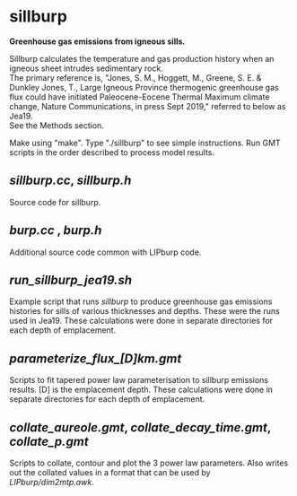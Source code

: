 # sillburp
**Greenhouse gas emissions from igneous sills.**

Sillburp calculates the temperature and gas production history when an igneous sheet intrudes sedimentary rock.  
The primary reference is, "Jones, S. M., Hoggett, M., Greene, S. E. & Dunkley Jones, T.,  Large Igneous Province thermogenic greenhouse gas flux could have initiated Paleocene-Eocene Thermal Maximum climate change, Nature Communications, in press Sept 2019," referred to below as Jea19.  
See the Methods section.  

Make using "make".  Type "./sillburp" to see simple instructions.  Run GMT scripts in the order described to process model results.  

## *sillburp.cc*, *sillburp.h*

Source code for sillburp.

## *burp.cc* , *burp.h*

Additional source code common with LIPburp code.

## *run_sillburp_jea19.sh*

Example script that runs *sillburp* to produce greenhouse gas emissions histories for sills of various thicknesses and depths.  These were the runs used in Jea19.  These calculations were done in separate directories for each depth of emplacement.

## *parameterize_flux_[D]km.gmt*

Scripts to fit tapered power law parameterisation to sillburp emissions results.  [D] is the emplacement depth.  These calculations were done in separate directories for each depth of emplacement.

## *collate_aureole.gmt*, *collate_decay_time.gmt*, *collate_p.gmt*

Scripts to collate, contour and plot the 3 power law parameters.  Also writes out the collated values in a format that can be used by *LIPburp/dim2mtp.awk*.
